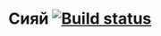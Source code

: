 # Сияй [![Build status](https://ci.appveyor.com/api/projects/status/vs88uk2hxuwp3gn7/branch/main?svg=true)](https://ci.appveyor.com/project/Logerr23/autodz2-z3/branch/main)